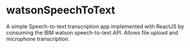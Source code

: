 # watsonSpeechToText
A simple Speech-to-text transcription app implemented with ReactJS by consuming the IBM watson speech-to-text API. Allows file upload and microphone transcription.